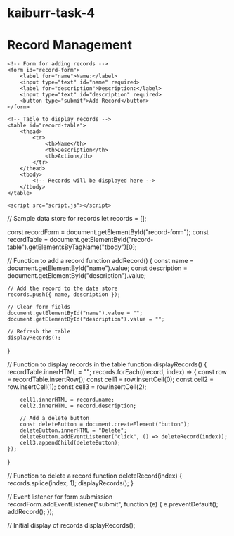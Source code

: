 # kaiburr-task-4
<!DOCTYPE html>
<html lang="en">
<head>
    <meta charset="UTF-8">
    <meta name="viewport" content="width=device-width, initial-scale=1.0">
    <title>Record Management</title>
    <link rel="stylesheet" href="styles.css">
</head>
<body>
    <h1>Record Management</h1>
    
    <!-- Form for adding records -->
    <form id="record-form">
        <label for="name">Name:</label>
        <input type="text" id="name" required>
        <label for="description">Description:</label>
        <input type="text" id="description" required>
        <button type="submit">Add Record</button>
    </form>

    <!-- Table to display records -->
    <table id="record-table">
        <thead>
            <tr>
                <th>Name</th>
                <th>Description</th>
                <th>Action</th>
            </tr>
        </thead>
        <tbody>
            <!-- Records will be displayed here -->
        </tbody>
    </table>

    <script src="script.js"></script>
</body>
</html>
// Sample data store for records
let records = [];

const recordForm = document.getElementById("record-form");
const recordTable = document.getElementById("record-table").getElementsByTagName("tbody")[0];

// Function to add a record
function addRecord() {
    const name = document.getElementById("name").value;
    const description = document.getElementById("description").value;

    // Add the record to the data store
    records.push({ name, description });

    // Clear form fields
    document.getElementById("name").value = "";
    document.getElementById("description").value = "";

    // Refresh the table
    displayRecords();
}

// Function to display records in the table
function displayRecords() {
    recordTable.innerHTML = "";
    records.forEach((record, index) => {
        const row = recordTable.insertRow();
        const cell1 = row.insertCell(0);
        const cell2 = row.insertCell(1);
        const cell3 = row.insertCell(2);

        cell1.innerHTML = record.name;
        cell2.innerHTML = record.description;

        // Add a delete button
        const deleteButton = document.createElement("button");
        deleteButton.innerHTML = "Delete";
        deleteButton.addEventListener("click", () => deleteRecord(index));
        cell3.appendChild(deleteButton);
    });
}

// Function to delete a record
function deleteRecord(index) {
    records.splice(index, 1);
    displayRecords();
}

// Event listener for form submission
recordForm.addEventListener("submit", function (e) {
    e.preventDefault();
    addRecord();
});

// Initial display of records
displayRecords();
